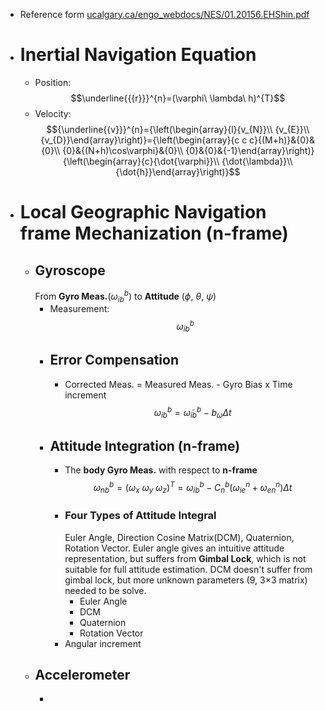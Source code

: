 - Reference form [ucalgary.ca/engo_webdocs/NES/01.20156.EHShin.pdf](https://www.ucalgary.ca/engo_webdocs/NES/01.20156.EHShin.pdf)
- # Inertial Navigation Equation
	- Position:  
	  $$\underline{{{r}}}^{n}=(\varphi\ \lambda\ h)^{T}$$
	- Velocity:  
	  $${\underline{{v}}}^{n}={\left(\begin{array}{l}{v_{N}}\\ {v_{E}}\\ {v_{D}}\end{array}\right)}={\left(\begin{array}{c c c}{(M+h)}&{0}&{0}\\ {0}&{(N+h)\cos\varphi}&{0}\\ {0}&{0}&{-1}\end{array}\right)}{\left(\begin{array}{c}{\dot{\varphi}}\\ {\dot{\lambda}}\\ {\dot{h}}\end{array}\right)}$$
- # Local Geographic Navigation frame Mechanization (n-frame)
	- ## Gyroscope
	  From **Gyro Meas.**($\omega^{b}_{ib}$) to **Attitude** $(\phi ,\ \theta,\ \psi)$
		- Measurement:  
		  $$\omega^{b}_{ib}$$
		- ## Error Compensation
			- Corrected Meas. = Measured Meas. - Gyro Bias x Time increment  
			  $$\omega^{b}_{ib} = \tilde{\omega}^{b}_{ib} - b_{\omega} \Delta t$$
		- ## Attitude Integration (n-frame)
			- The **body Gyro Meas.** with respect to **n-frame**
			  $$\omega^{b}_{nb} = ( \omega_{x} \ \omega_{y} \ \omega_{z})^{T} = \omega^{b}_{ib} - C_{n}^{b}(\omega^{n}_{ie}+\omega^{n}_{en}) \Delta t$$
			- ### Four Types of Attitude Integral
			  Euler Angle, Direction Cosine Matrix(DCM), Quaternion, Rotation Vector. Euler angle gives an intuitive attitude representation, but suffers from **Gimbal Lock**, which is not suitable for full attitude estimation. DCM doesn't suffer from gimbal lock, but more unknown parameters (9, 3$\times$3 matrix) needed to be solve.
				- Euler Angle
				- DCM
				- Quaternion
				- Rotation Vector
			- Angular increment
	- ## Accelerometer
		-